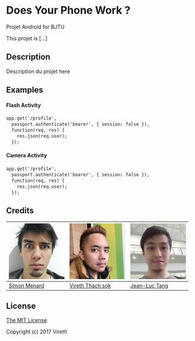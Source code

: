 # Does Your Phone Work ?
Projet Android for BJTU

This projet is [...]

## Description

Description du projet here

## Examples

#### Flash Activity

    app.get('/profile', 
      passport.authenticate('bearer', { session: false }),
      function(req, res) {
        res.json(req.user);
      });
	  
#### Camera Activity

	app.get('/profile', 
      passport.authenticate('bearer', { session: false }),
      function(req, res) {
        res.json(req.user);
      });
	  
## Credits

[![Keysim](https://raw.githubusercontent.com/keysim/gearobot/master/doc/img/keysim.png)](http://keysim.fr) | [![Vireth](https://raw.githubusercontent.com/keysim/gearobot/master/doc/img/vireth.png)](http://vireth.com) | [![Tang](https://raw.githubusercontent.com/keysim/gearobot/master/doc/img/tang.png)](http://keysim.fr)
---|---|---
[Simon Menard](keysim.fr) | [Vireth Thach sok](vireth.com) | [Jean-Luc Tang](keysim.fr)

## License

[The MIT License](http://opensource.org/licenses/MIT)

Copyright (c) 2017 Vireth